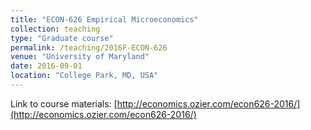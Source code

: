 ```yaml
---
title: "ECON-626 Empirical Microeconomics"
collection: teaching
type: "Graduate course"
permalink: /teaching/2016F-ECON-626
venue: "University of Maryland"
date: 2016-09-01
location: "College Park, MD, USA"
---
```


Link to course materials: [http://economics.ozier.com/econ626-2016/](http://economics.ozier.com/econ626-2016/)


<!---
Markdown
Heading 1
======
Heading 2
======
Heading 3
======
--->
